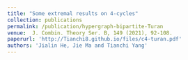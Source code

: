 ```yaml
---
title: "Some extremal results on 4-cycles"
collection: publications
permalink: /publication/hypergraph-bipartite-Turan
venue:  J. Combin. Theory Ser. B, 149 (2021), 92-108.
paperurl: 'http://Tianchi8.github.io/files/c4-turan.pdf'
authors: 'Jialin He, Jie Ma and Tianchi Yang'
---
```

